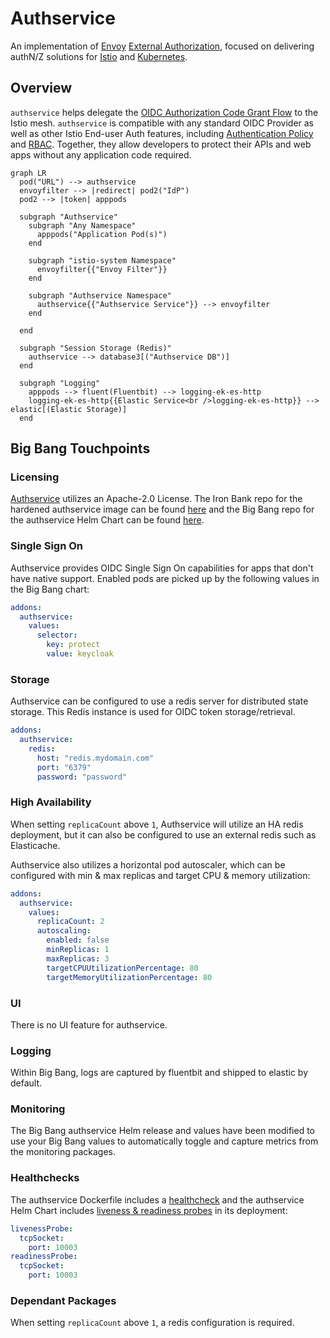 # Authservice

An implementation of [Envoy](https://envoyproxy.io) [External Authorization](https://www.envoyproxy.io/docs/envoy/latest/configuration/http/http_filters/ext_authz_filter),
focused on delivering authN/Z solutions for [Istio](https://istio.io) and [Kubernetes](https://kubernetes.io).

## Overview

`authservice` helps delegate the [OIDC Authorization Code Grant Flow](https://openid.net/specs/openid-connect-core-1_0.html#CodeFlowAuth)
to the Istio mesh. `authservice` is compatible with any standard OIDC Provider as well as other Istio End-user Auth features,
including [Authentication Policy](https://istio.io/docs/tasks/security/authn-policy/) and [RBAC](https://istio.io/docs/tasks/security/rbac-groups/).
Together, they allow developers to protect their APIs and web apps without any application code required.

```mermaid
graph LR
  pod("URL") --> authservice
  envoyfilter --> |redirect| pod2("IdP")
  pod2 --> |token| apppods

  subgraph "Authservice"
    subgraph "Any Namespace"
      apppods("Application Pod(s)")
    end

    subgraph "istio-system Namespace"
      envoyfilter{{"Envoy Filter"}}
    end
    
    subgraph "Authservice Namespace"
      authservice{{"Authservice Service"}} --> envoyfilter
    end
        
  end

  subgraph "Session Storage (Redis)"
    authservice --> database3[("Authservice DB")]
  end

  subgraph "Logging"
    apppods --> fluent(Fluentbit) --> logging-ek-es-http
    logging-ek-es-http{{Elastic Service<br />logging-ek-es-http}} --> elastic[(Elastic Storage)]
  end
```

## Big Bang Touchpoints

### Licensing

[Authservice](https://github.com/istio-ecosystem/authservice) utilizes an Apache-2.0 License. The Iron Bank repo for the hardened authservice image can be found [here](https://repo1.dso.mil/dsop/istio-ecosystem/authservice) and the Big Bang repo for the authservice Helm Chart can be found [here](https://repo1.dso.mil/platform-one/big-bang/apps/core/authservice).

### Single Sign On

Authservice provides OIDC Single Sign On capabilities for apps that don't have native support. Enabled pods are picked up by the following values in the Big Bang chart:

```yaml
addons:
  authservice:
    values:
      selector:
        key: protect
        value: keycloak
```

### Storage

Authservice can be configured to use a redis server for distributed state storage. This Redis instance is used for OIDC token storage/retrieval.

```yaml
addons:
  authservice:
    redis:
      host: "redis.mydomain.com"
      port: "6379"
      password: "password"
```

### High Availability

When setting `replicaCount` above `1`, Authservice will utilize an HA redis deployment, but it can also be configured to use an external redis such as Elasticache.

Authservice also utilizes a horizontal pod autoscaler, which can be configured with min & max replicas and target CPU & memory utilization:

```yaml
addons:
  authservice:
    values:
      replicaCount: 2
      autoscaling:
        enabled: false
        minReplicas: 1
        maxReplicas: 3
        targetCPUUtilizationPercentage: 80
        targetMemoryUtilizationPercentage: 80
```

### UI

There is no UI feature for authservice.

### Logging

Within Big Bang, logs are captured by fluentbit and shipped to elastic by default.

### Monitoring

The Big Bang authservice Helm release and values have been modified to use your Big Bang values to automatically toggle and capture metrics from the monitoring packages.

### Healthchecks

The authservice Dockerfile includes a [healthcheck](https://repo1.dso.mil/dsop/istio-ecosystem/authservice/-/blob/master/Dockerfile#L23-24) and the authservice Helm Chart includes [liveness & readiness probes](https://repo1.dso.mil/platform-one/big-bang/apps/core/authservice/-/blob/main/chart/templates/deployment.yaml#L42-47) in its deployment:
```yaml
livenessProbe:
  tcpSocket:
    port: 10003
readinessProbe:
  tcpSocket:
    port: 10003
```

### Dependant Packages

When setting `replicaCount` above `1`, a redis configuration is required.